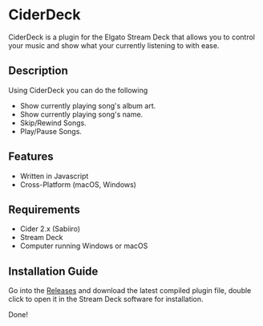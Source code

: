 
# CiderDeck

CiderDeck is a plugin for the Elgato Stream Deck that allows you to control your music and show what your currently listening to with ease.

## Description

Using CiderDeck you can do the following

- Show currently playing song's album art.
- Show currently playing song's name.
- Skip/Rewind Songs.
- Play/Pause Songs.

## Features

- Written in Javascript
- Cross-Platform (macOS, Windows)

## Requirements
- Cider 2.x (Sabiiro)
- Stream Deck
- Computer running Windows or macOS

## Installation Guide

Go into the [Releases](github.com/ciderapp/CiderDeck/releases) and download the latest compiled plugin file, double click to open it in the Stream Deck software for installation.

Done!
